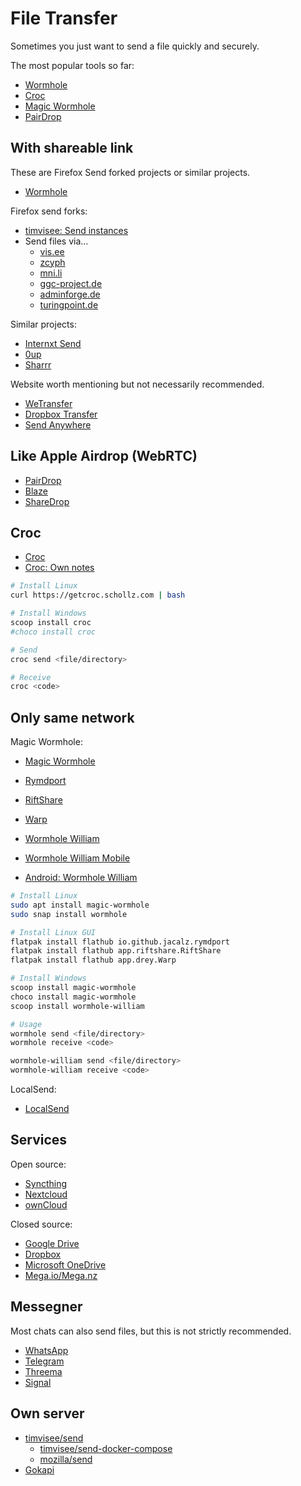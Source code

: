 # File Transfer

Sometimes you just want to send a file quickly and securely.

The most popular tools so far:

* [Wormhole](https://wormhole.app/)
* [Croc](https://github.com/schollz/croc)
* [Magic Wormhole](https://magic-wormhole.readthedocs.io/en/latest/)
* [PairDrop](https://pairdrop.net/)

## With shareable link

These are Firefox Send forked projects or similar projects.

* [Wormhole](https://wormhole.app/)

Firefox send forks:

* [timvisee: Send instances](https://github.com/timvisee/send-instances/#instances)
* Send files via...
  * [vis.ee](https://send.vis.ee/)
  * [zcyph](https://send.zcyph.cc/)
  * [mni.li](https://send.mni.li/)
  * [ggc-project.de](https://fileupload.ggc-project.de/)
  * [adminforge.de](https://send.adminforge.de/)
  * [turingpoint.de](https://send.turingpoint.de/)

Similar projects:

* [Internxt Send](https://send.internxt.com/)
* [0up](https://0up.io/)
* [Sharrr](https://www.sharrr.com/)

Website worth mentioning but not necessarily recommended.

* [WeTransfer](https://wetransfer.com/)
* [Dropbox Transfer](https://www.dropbox.com/transfer/)
* [Send Anywhere](https://send-anywhere.com/)

## Like Apple Airdrop (WebRTC)

* [PairDrop](https://pairdrop.net/)
* [Blaze](https://blaze.vercel.app/app)
* [ShareDrop](https://www.sharedrop.io/)

## Croc

* [Croc](https://github.com/schollz/croc)
* [Croc: Own notes](../Software/Croc.md)

```bash
# Install Linux
curl https://getcroc.schollz.com | bash

# Install Windows
scoop install croc
#choco install croc

# Send
croc send <file/directory>

# Receive
croc <code>
```

## Only same network

Magic Wormhole:

* [Magic Wormhole](https://magic-wormhole.readthedocs.io/en/latest/)

* [Rymdport](https://flathub.org/apps/details/io.github.jacalz.rymdport)
* [RiftShare](https://flathub.org/apps/details/app.riftshare.RiftShare)
* [Warp](https://flathub.org/apps/details/app.drey.Warp)

* [Wormhole William](https://github.com/psanford/wormhole-william)
* [Wormhole William Mobile](https://github.com/psanford/wormhole-william-mobile)
* [Android: Wormhole William](https://play.google.com/store/apps/details?id=io.sanford.wormhole_william)

```bash
# Install Linux
sudo apt install magic-wormhole
sudo snap install wormhole

# Install Linux GUI
flatpak install flathub io.github.jacalz.rymdport
flatpak install flathub app.riftshare.RiftShare
flatpak install flathub app.drey.Warp

# Install Windows
scoop install magic-wormhole
choco install magic-wormhole
scoop install wormhole-william

# Usage
wormhole send <file/directory>
wormhole receive <code>

wormhole-william send <file/directory>
wormhole-william receive <code>
```

LocalSend:

* [LocalSend](https://localsend.org/)

## Services

Open source:

* [Syncthing](https://syncthing.net/)
* [Nextcloud](https://nextcloud.com/)
* [ownCloud](https://owncloud.com/)

Closed source:

* [Google Drive](https://drive.google.com/)
* [Dropbox](https://www.dropbox.com/)
* [Microsoft OneDrive](https://onedrive.live.com/)
* [Mega.io/Mega.nz](https://mega.io/)

## Messegner

Most chats can also send files, but this is not strictly recommended.

* [WhatsApp](https://whatsapp.com/)
* [Telegram](https://telegram.org/)
* [Threema](https://threema.ch/)
* [Signal](https://signal.org/)

## Own server

* [timvisee/send](https://gitlab.com/timvisee/send)
  * [timvisee/send-docker-compose](https://github.com/timvisee/send-docker-compose)
  * [mozilla/send](https://github.com/mozilla/send)
* [Gokapi](https://github.com/Forceu/Gokapi)
